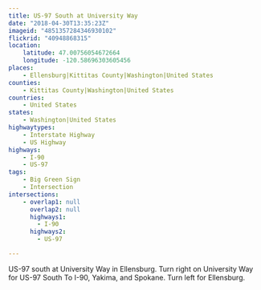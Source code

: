 ```yaml
---
title: US-97 South at University Way
date: "2018-04-30T13:35:23Z"
imageid: "4851357284346930102"
flickrid: "40948868315"
location:
    latitude: 47.00756054672664
    longitude: -120.58696303605456
places:
    - Ellensburg|Kittitas County|Washington|United States
counties:
    - Kittitas County|Washington|United States
countries:
    - United States
states:
    - Washington|United States
highwaytypes:
    - Interstate Highway
    - US Highway
highways:
    - I-90
    - US-97
tags:
    - Big Green Sign
    - Intersection
intersections:
    - overlap1: null
      overlap2: null
      highways1:
        - I-90
      highways2:
        - US-97

---
```

US-97 south at University Way in Ellensburg.  Turn right on University Way for US-97 South To I-90, Yakima, and Spokane.  Turn left for Ellensburg.